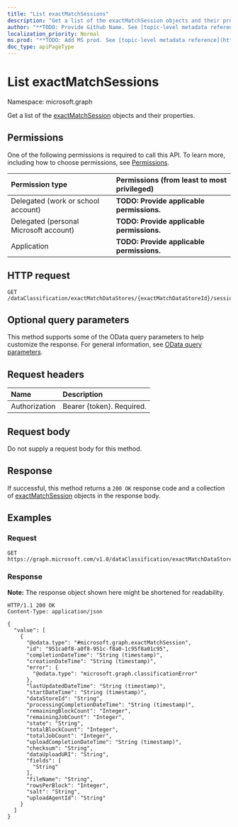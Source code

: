 ```yaml
---
title: "List exactMatchSessions"
description: "Get a list of the exactMatchSession objects and their properties."
author: "**TODO: Provide Github Name. See [topic-level metadata reference](https://msgo.azurewebsites.net/add/document/guidelines/metadata.html#topic-level-metadata)**"
localization_priority: Normal
ms.prod: "**TODO: Add MS prod. See [topic-level metadata reference](https://msgo.azurewebsites.net/add/document/guidelines/metadata.html#topic-level-metadata)**"
doc_type: apiPageType
---
```


# List exactMatchSessions
Namespace: microsoft.graph



Get a list of the [exactMatchSession](../resources/exactmatchsession.md) objects and their properties.

## Permissions
One of the following permissions is required to call this API. To learn more, including how to choose permissions, see [Permissions](/graph/permissions-reference).

|Permission type|Permissions (from least to most privileged)|
|:---|:---|
|Delegated (work or school account)|**TODO: Provide applicable permissions.**|
|Delegated (personal Microsoft account)|**TODO: Provide applicable permissions.**|
|Application|**TODO: Provide applicable permissions.**|

## HTTP request

<!-- {
  "blockType": "ignored"
}
-->
``` http
GET /dataClassification/exactMatchDataStores/{exactMatchDataStoreId}/sessions
```

## Optional query parameters
This method supports some of the OData query parameters to help customize the response. For general information, see [OData query parameters](/graph/query-parameters).

## Request headers
|Name|Description|
|:---|:---|
|Authorization|Bearer {token}. Required.|

## Request body
Do not supply a request body for this method.

## Response

If successful, this method returns a `200 OK` response code and a collection of [exactMatchSession](../resources/exactmatchsession.md) objects in the response body.

## Examples

### Request
<!-- {
  "blockType": "request",
  "name": "list_exactmatchsession"
}
-->
``` http
GET https://graph.microsoft.com/v1.0/dataClassification/exactMatchDataStores/{exactMatchDataStoreId}/sessions
```


### Response
**Note:** The response object shown here might be shortened for readability.
<!-- {
  "blockType": "response",
  "truncated": true,
  "@odata.type": "Collection(microsoft.graph.exactMatchSession)"
}
-->
``` http
HTTP/1.1 200 OK
Content-Type: application/json

{
  "value": [
    {
      "@odata.type": "#microsoft.graph.exactMatchSession",
      "id": "951ca0f8-a0f8-951c-f8a0-1c95f8a01c95",
      "completionDateTime": "String (timestamp)",
      "creationDateTime": "String (timestamp)",
      "error": {
        "@odata.type": "microsoft.graph.classificationError"
      },
      "lastUpdatedDateTime": "String (timestamp)",
      "startDateTime": "String (timestamp)",
      "dataStoreId": "String",
      "processingCompletionDateTime": "String (timestamp)",
      "remainingBlockCount": "Integer",
      "remainingJobCount": "Integer",
      "state": "String",
      "totalBlockCount": "Integer",
      "totalJobCount": "Integer",
      "uploadCompletionDateTime": "String (timestamp)",
      "checksum": "String",
      "dataUploadURI": "String",
      "fields": [
        "String"
      ],
      "fileName": "String",
      "rowsPerBlock": "Integer",
      "salt": "String",
      "uploadAgentId": "String"
    }
  ]
}
```

